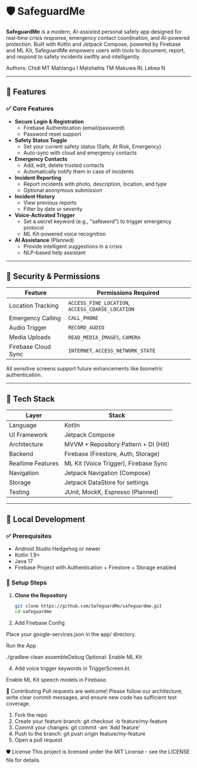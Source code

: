 # 🛡️ SafeguardMe

**SafeguardMe** is a modern, AI-assisted personal safety app designed for real-time crisis response, emergency contact coordination, and AI-powered protection. Built with Kotlin and Jetpack Compose, powered by Firebase and ML Kit, SafeguardMe empowers users with tools to document, report, and respond to safety incidents swiftly and intelligently.

Authors: 
Chidi MT
Mahlangu I
Matshehla TM
Makuwa RL
Lebea N

---

## 📱 Features

### ✅ Core Features

- **Secure Login & Registration**
  - Firebase Authentication (email/password)
  - Password reset support
- **Safety Status Toggle**
  - Set your current safety status (Safe, At Risk, Emergency)
  - Auto-sync with cloud and emergency contacts
- **Emergency Contacts**
  - Add, edit, delete trusted contacts
  - Automatically notify them in case of incidents
- **Incident Reporting**
  - Report incidents with photo, description, location, and type
  - Optional anonymous submission
- **Incident History**
  - View previous reports
  - Filter by date or severity
- **Voice-Activated Trigger**
  - Set a secret keyword (e.g., "safeword") to trigger emergency protocol
  - ML Kit-powered voice recognition
- **AI Assistance** (Planned)
  - Provide intelligent suggestions in a crisis
  - NLP-based help assistant

---

## 🔐 Security & Permissions

| Feature                  | Permissions Required                         |
|--------------------------|----------------------------------------------|
| Location Tracking        | `ACCESS_FINE_LOCATION`, `ACCESS_COARSE_LOCATION` |
| Emergency Calling        | `CALL_PHONE`                                 |
| Audio Trigger            | `RECORD_AUDIO`                               |
| Media Uploads            | `READ_MEDIA_IMAGES`, `CAMERA`                |
| Firebase Cloud Sync      | `INTERNET`, `ACCESS_NETWORK_STATE`           |

All sensitive screens support future enhancements like biometric authentication.

---

## 🧰 Tech Stack

| Layer               | Stack                                                                 |
|---------------------|-----------------------------------------------------------------------|
| Language            | Kotlin                                                                |
| UI Framework        | Jetpack Compose                                                       |
| Architecture        | MVVM + Repository Pattern + DI (Hilt)                                 |
| Backend             | Firebase (Firestore, Auth, Storage)                                   |
| Realtime Features   | ML Kit (Voice Trigger), Firebase Sync                                 |
| Navigation          | Jetpack Navigation (Compose)                                          |
| Storage             | Jetpack DataStore for settings                                        |
| Testing             | JUnit, MockK, Espresso (Planned)                                      |

---

## 🔧 Local Development

### ✅ Prerequisites

- Android Studio Hedgehog or newer
- Kotlin 1.9+
- Java 17
- Firebase Project with Authentication + Firestore + Storage enabled

### 🔨 Setup Steps

1. **Clone the Repository**
   ```bash
   git clone https://github.com/SafeguardMe/safeguardme.git
   cd safeguardme
2. Add Firebase Config

Place your google-services.json in the app/ directory.

Run the App

./gradlew clean assembleDebug
Optional: Enable ML Kit

4. Add voice trigger keywords in TriggerScreen.kt.

Enable ML Kit speech models in Firebase.


🙋 Contributing
Pull requests are welcome! Please follow our architecture, write clear commit messages, and ensure new code has sufficient test coverage.

1. Fork the repo
2. Create your feature branch: git checkout -b feature/my-feature
3. Commit your changes: git commit -am 'Add feature'
4. Push to the branch: git push origin feature/my-feature
5. Open a pull request

🛡️ License
This project is licensed under the MIT License - see the LICENSE file for details.


